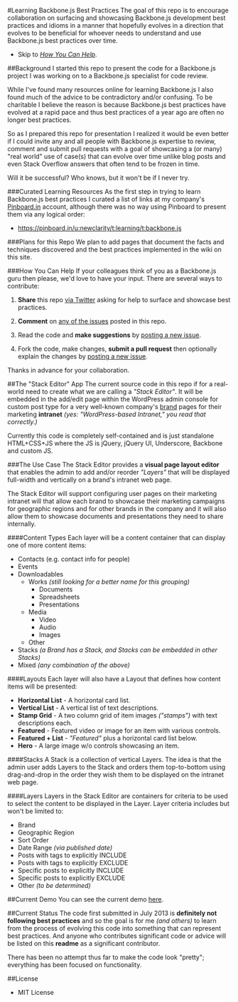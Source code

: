 #Learning Backbone.js Best Practices
The goal of this repo is to encourage collaboration on surfacing and showcasing Backbone.js development best practices and idioms in a manner that hopefully evolves in a direction that evolves to be beneficial for whoever needs to understand and use Backbone.js best practices over time.

- Skip to [_How You Can Help_](#how-you-can-help).

##Background
I started this repo to present the code for a Backbone.js project I was working on to a Backbone.js specialist for code review. 

While I've found many resources online for learning Backbone.js I also found much of the advice to be contradictory and/or confusing. To be charitable I believe the reason is because Backbone.js best practices have evolved at a rapid pace and thus best practices of a year ago are often no longer best practices.

So as I prepared this repo for presentation I realized it would be even better if I could invite any and all people with Backbone.js expertise to review, comment and submit pull requests with a goal of showcasing a (or many) "real world" use of case(s) that can evolve over time unlike blog posts and even Stack Overflow answers that often tend to be frozen in time.

Will it be successful?  Who knows, but it won't be if I never try.

###Curated Learning Resources
As the first step in trying to learn Backbone.js best practices I curated a list of links at my company's [Pinboard.in](http://pinboard.in) account, although there was no way using Pinboard to present them via any logical order:

- https://pinboard.in/u:newclarity/t:learning/t:backbone.js

###Plans for this Repo
We plan to add pages that document the facts and techniques discovered and the best practices implemented in the wiki on this site.

###How You Can Help
If your colleagues think of you as a Backbone.js guru then please, we'd love to have your input. There are several ways to contribute:

1. **Share** this repo [via Twitter](https://twitter.com/intent/tweet?text=Backbone.js%20gurus%3A%20Need%20your%20help%20surfacing%20and%20showcasing%20best%20practices.%20https%3A%2F%2Fgithub.com%2Fmikeschinkel%2Flearning-backbonejs-best-practices%2Fblob%2Fmaster%2FREADME.md%20%23backbonejs) asking for help to surface and showcase best practices.

1. **Comment** on [any of the issues](https://github.com/mikeschinkel/learning-backbonejs-best-practices/issues) posted in this repo.

2. Read the code and **make suggestions** by [posting a new issue](https://github.com/mikeschinkel/learning-backbonejs-best-practices/issues/new).

2. Fork the code, make changes, **submit a pull request** then optionally explain the changes by [posting a new issue](https://github.com/mikeschinkel/learning-backbonejs-best-practices/issues/new).

Thanks in advance for your collaboration.

##The "Stack Editor" App
The current source code in this repo if for a real-world need to create what we are calling a _"Stack Editor"_. It will be embedded in the add/edit page within the WordPress admin console for custom post type for a very well-known company's [brand](http://sethgodin.typepad.com/seths_blog/2009/12/define-brand.html) pages for their marketing **intranet** _(yes: "WordPress-based Intranet," you read that correctly.)_ 

Currently this code is completely self-contained and is just standalone HTML+CSS+JS where the JS is jQuery, jQuery UI, Underscore, Backbone and custom JS.

###The Use Case
The Stack Editor provides a **visual page layout editor** that enables the admin to add and/or reorder _"Layers"_ that will be displayed full-width and vertically on a brand's intranet web page. 

The Stack Editor will support configuring user pages on their marketing intranet will that allow each brand to showcase their marketing campaigns for geographic regions and for other brands in the company and it will also allow them to showcase documents and presentations they need to share internally.

####Content Types
Each layer will be a content container that can display one of more content items:
- Contacts (e.g. contact info for people)
- Events
- Downloadables			- Works	_(still looking for a better name for this grouping)_		- Documents		- Spreadsheets		- Presentations	- Media			- Video		- Audio		- Images	- Other	- Stacks _(a Brand has a Stack, and Stacks can be embedded in other Stacks)_		- Mixed _(any combination of the above)_		

####Layouts
Each layer will also have a Layout that defines how content items will be presented:
- **Horizontal List** - A horizontal card list.
- **Vertical List** - A vertical list of text descriptions.
- **Stamp Grid** - A two column grid of item images _("stamps")_ with text descriptions each.
- **Featured** - Featured video or image for an item with various controls.
- **Featured + List** - _"Featured"_ plus a horizontal card list below.
- **Hero** - A large image w/o controls showcasing an item.

####Stacks
A Stack is a collection of vertical Layers. The idea is that the admin user adds Layers to the Stack and orders them top-to-bottom using drag-and-drop in the order they wish them to be displayed on the intranet web page.

####Layers
Layers in the Stack Editor are containers for criteria to be used to select the content to be displayed in the Layer. Layer criteria includes but won't be limited to:

- Brand
- Geographic Region
- Sort Order
- Date Range _(via published date)_
- Posts with tags to explicitly INCLUDE
- Posts with tags to explicitly EXCLUDE
- Specific posts to explicitly INCLUDE
- Specific posts to explicitly EXCLUDE
- Other _(to be determined)_


##Current Demo
You can see the current demo [here](http://newclarity.net/stack-editor/).

##Current Status
The code first submitted in July 2013 is **definitely not following best practices** and so the goal is for me _(and others)_ to learn from the process of evolving this code into something that can represent best practices. And anyone who contributes significant code or advice will be listed on this **readme** as a significant contributor.

There has been no attempt thus far to make the code look "pretty"; everything has been focused on functionality.


##License

- MIT License

